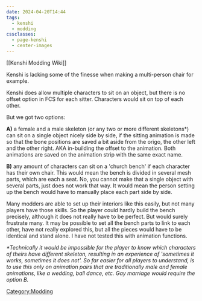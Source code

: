 ```yaml
---
date: 2024-04-20T14:44
tags:
  - kenshi
  - modding
cssclasses:
  - page-kenshi
  - center-images
---
```

[[Kenshi Modding Wiki]]


Kenshi is lacking some of the finesse when making a multi-person chair
for example.

Kenshi does allow multiple characters to sit on an object, but there is
no offset option in FCS for each sitter. Characters would sit on top of
each other.

But we got two options:

**A)** a female and a male skeleton (or any two or more different
skeletons\*) can sit on a single object nicely side by side, if the
sitting animation is made so that the bone positions are saved a bit
aside from the origo, the other left and the other right. AKA
in-building the offset to the animation. Both animations are saved on
the animation strip with the same exact name.

**B)** any amount of characters can sit on a 'church bench' if each
character has their own chair. This would mean the bench is divided in
several mesh parts, which are each a seat. No, you cannot make that a
single object with several parts, just does not work that way. It would
mean the person setting up the bench would have to manually place each
part side by side.

Many modders are able to set up their interiors like this easily, but
not many players have those skills. So the player could hardly build the
bench precisely, although it does not really have to be perfect. But
would surely frustrate many. It may be possible to set all the bench
parts to link to each other, have not really explored this, but all the
pieces would have to be identical and stand alone. I have not tested
this with animation functions.

*\*Technically it would be impossible for the player to know which
characters of theirs have different skeleton, resulting in an experience
of 'sometimes it works, sometimes it does not'. So far easier for all
players to understand, is to use this only on animation pairs that are
traditionally male and female animations, like a wedding, ball dance,
etc. Gay marriage would require the option B.*

[Category:Modding](Category:Modding "wikilink")